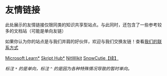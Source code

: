 # 友情链接

此处展示的友情链接仅限同类的知识共享型站点。与此同时，还包含了一些参考较多的文档站（可能是单向友链）

如果你认为你的站点是与我们并肩的好伙伴，欢迎与我们交换友链！查看[我们的联系方式](/zhCN/guide/contact)

<div class="exlinks" style="margin-top: .8rem;">
    <a class="bitter exlink" target="_blank" href="https://learn.microsoft.com/" title="微软官方文档">Microsoft Learn*</a>
    <a class="bitter exlink" target="_blank" href="https://skripthub.net/" title="第三方Skript文档">Skript Hub*</a>
    <a class="bitter exlink" target="_blank" href="https://yizhan.wiki/NitWikit/" title="笨蛋 MC 开服教程">NitWikit</a>
    <a class="bitter exlink" target="_blank" href="https://github.com/SnowCutieOwO/Continue" title="SnowCutie 插件文档翻译合集 《Continue》">SnowCutie【续】</a>
</div>



*标注 `*` 的是单向，标注 `^` 的是因为各种特殊情况导致的暂时单向。*
